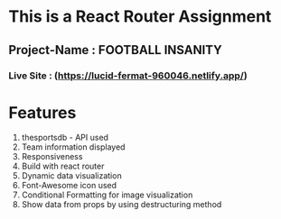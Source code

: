 # This is a React Router Assignment
## Project-Name : FOOTBALL INSANITY
### Live Site : (https://lucid-fermat-960046.netlify.app/)

# Features
1. thesportsdb - API used
2. Team information displayed 
3. Responsiveness
4. Build with react router
5. Dynamic data visualization
6. Font-Awesome icon used
7. Conditional Formatting for image visualization
8. Show data from props by using destructuring method
